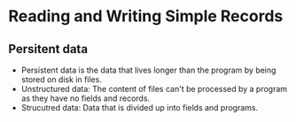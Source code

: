# Reading and Writing Simple Records

## Persitent data

* Persistent data is the data that lives longer than the program by being stored on disk in files.
* Unstructured data: The content of files can't be processed by a program as they have no fields and records.
* Strucutred data: Data that is divided up into fields and programs.
